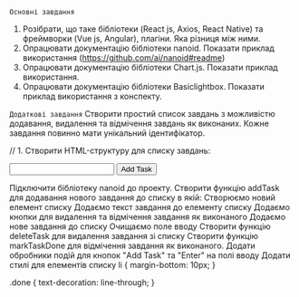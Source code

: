 `Основні завдання`
1. Розібрати, що таке бібліотеки (React js, Axios, React Native) та фреймворки (Vue js, Angular), плагіни. Яка різниця між ними.
2. Опрацювати документацію бібліотеки nanoid. Показати приклад використання (https://github.com/ai/nanoid#readme)
3. Опрацювати документацію бібліотеки Chart.js. Показати приклад використання.
4. Опрацювати документацію бібліотеки Basiclightbox. Показати приклад використання з конспекту.

`Додаткові завдання`
Створити простий список завдань з можливістю додавання, видалення та відмічення завдань як виконаних. Кожне завдання повинно мати унікальний ідентифікатор.

// 1. Створити HTML-структуру для списку завдань:


<div>
  <input type="text" id="taskInput">
  <button id="addTaskBtn">Add Task</button>
</div>
<ul id="taskList"></ul>

Підключити бібліотеку nanoid до проекту.
Створити функцію addTask для додавання нового завдання до списку в якій:
Створюємо новий елемент списку
Додаємо текст завдання до елементу списку
Додаємо кнопки для видалення та відмічення завдання як виконаного
Додаємо нове завдання до списку
Очищаємо поле вводу
Створити функцію deleteTask для видалення завдання зі списку
Створити функцію markTaskDone для відмічення завдання як виконаного.
Додати обробники подій для кнопок "Add Task" та "Enter" на полі вводу
Додати стилі для елементів списку
li {
    margin-bottom: 10px;
  }
 
 
  .done {
    text-decoration: line-through;
  }

